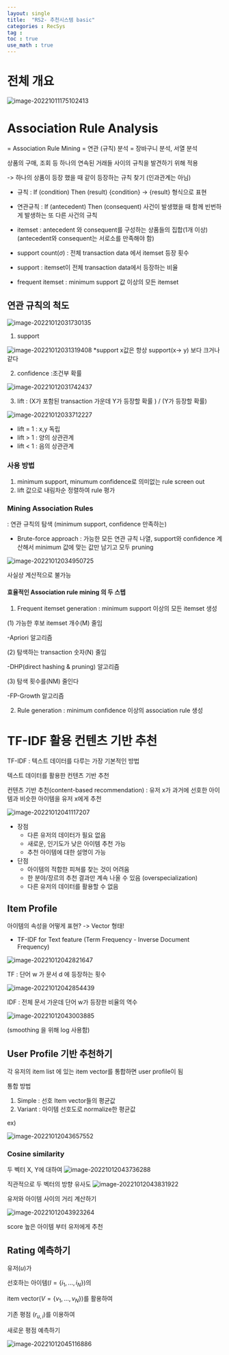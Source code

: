 ```yaml
---
layout: single
title:  "RS2- 추천시스템 basic"
categories : RecSys
tag : 
toc : true
use_math : true
---
```



# 전체 개요

![image-20221011175102413](/images/2022-10-11-RecSys2/image-20221011175102413.png)

# Association Rule Analysis
= Association Rule Mining = 연관 (규칙) 분석 = 장바구니 분석, 서열 분석

상품의 구매, 조회 등 하나의 연속된 거래들 사이의 규칙을 발견하기 위해 적용

-> 하나의 상품이 등장 했을 때 같이 등장하는 규칙 찾기 (인과관계는 아님)


+ 규칙 : If (condition) Then (result)
{condition} -> {result} 형식으로 표현

+ 연관규칙 :  If (antecedent) Then (consequent)
사건이 발생했을 때 함께 빈번하게 발생하는 또 다른 사건의 규칙

+ itemset : antecedent 와 consequent를 구성하는 상품들의 집합(1개 이상)
	(antecedent와 consequent는 서로소를 만족해야 함)

+ support count($\sigma$)
	: 전체 transaction data 에서 itemset 등장 횟수

+ support 
	: itemset이 전체 transaction data에서 등장하는 비율

+ frequent itemset
	: minimum support 값 이상의 모든 itemset



## 연관 규칙의 척도

![image-20221012031730135](/images/2022-10-11-RecSys2/image-20221012031730135.png)

1) support

![image-20221012031319408](/images/2022-10-11-RecSys2/image-20221012031319408.png)
*support x값은 항상 support(x-> y) 보다 크거나 같다 

2) confidence
	:조건부 확률

![image-20221012031742437](/images/2022-10-11-RecSys2/image-20221012031742437.png)

3) lift
	: (X가 포함된 transaction 가운데 Y가 등장할 확률 ) / (Y가 등장할 확률) 

![image-20221012033712227](/images/2022-10-11-RecSys2/image-20221012033712227.png)

+ lift = 1 : x,y 독립
+ lift > 1 : 양의 상관관계
+ lift < 1 : 음의 상관관계



### 사용 방법

1) minimum support, minumum confidence로 의미없는 rule screen out
2) lift 값으로 내림차순 정렬하여 rule 평가 

### Mining Association Rules
: 연관 규칙의 탐색 (minimum support, confidence 만족하는)


+ Brute-force approach
: 가능한 모든 연관 규칙 나열, support와 confidence 계산해서  minimum 값에 맞는 값만 남기고 모두 pruning

![image-20221012034950725](/images/2022-10-11-RecSys2/image-20221012034950725.png)

사실상 계산적으로 불가능

#### 효율적인 Association rule mining 의 두 스텝
1) Frequent itemset generation
	: minimum support 이상의 모든 itemset 생성

(1) 가능한 후보 itemset 개수(M) 줄임 

-Apriori 알고리즘

(2) 탐색하는 transaction 숫자(N) 줄임

-DHP(direct hashing & pruning) 알고리즘

(3) 탐색 횟수를(NM) 줄인다

-FP-Growth 알고리즘 

2) Rule generation
	: minimum confidence 이상의 association rule 생성





# TF-IDF 활용 컨텐츠 기반 추천
TF-IDF : 텍스트 데이터를 다루는 가장 기본적인 방법

텍스트 데이터를 활용한 컨텐츠 기반 추천


컨텐츠 기반 추천(content-based recommendation)
	: 유저 x가 과거에 선호한 아이템과 비슷한 아이템을 유저 x에게 추천

![image-20221012041117207](/images/2022-10-11-RecSys2/image-20221012041117207.png)


+ 장점
	+ 다른 유저의 데이터가 필요 없음
	+ 새로운, 인기도가 낮은 아이템 추천 가능
	+ 추천 아이템에 대한 설명이 가능
+ 단점
	+ 아이템의 적합한 피쳐를 찾는 것이 어려움
	+ 한 분야/장르의 추천 결과만 계속 나올 수 있음 (overspecialization)
	+ 다른 유저의 데이터를 활용할 수 없음


## Item Profile
아이템의 속성을 어떻게 표현? -> Vector 형태!

+ TF-IDF for Text feature
(Term Frequency - Inverse Document Frequency)

![image-20221012042821647](/images/2022-10-11-RecSys2/image-20221012042821647.png)

TF : 단어 w 가 문서 d 에 등장하는 횟수

![image-20221012042854439](/images/2022-10-11-RecSys2/image-20221012042854439.png)

IDF : 전체 문서 가운데 단어 w가 등장한 비율의 역수

![image-20221012043003885](/images/2022-10-11-RecSys2/image-20221012043003885.png)

(smoothing 을 위해 log 사용함)



## User Profile 기반 추천하기

각 유저의 item list 에 있는 item vector를 통합하면 user profile이 됨

통합 방법
1) Simple : 선호 Item vector들의 평균값
2) Variant : 아이템 선호도로 normalize한 평균값

ex)

![image-20221012043657552](/images/2022-10-11-RecSys2/image-20221012043657552.png)


### Cosine similarity

두 벡터 X, Y에 대하여
![image-20221012043736288](/images/2022-10-11-RecSys2/image-20221012043736288.png)

직관적으로 두 벡터의 방향 유사도
![image-20221012043831922](/images/2022-10-11-RecSys2/image-20221012043831922.png)

유저와 아이템 사이의 거리 계산하기

![image-20221012043923264](/images/2022-10-11-RecSys2/image-20221012043923264.png)

score 높은 아이템 부터 유저에게 추천

## Rating 예측하기

유저($u$)가

선호하는 아이템($I = \{i_1, ..., i_N\}$)의

item vector($V = \{v_1,...,v_N\}$)를 활용하여 

기존 평점 ($r_{u,i}$)를 이용하여

새로운 평점 예측하기

![image-20221012045116886](/images/2022-10-11-RecSys2/image-20221012045116886.png)

